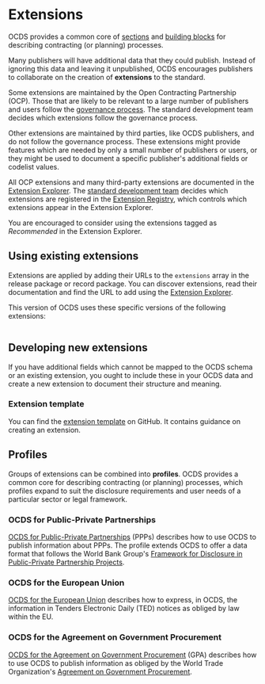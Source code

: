 # Extensions

OCDS provides a common core of [sections](../../schema/reference.md#release-structure) and [building blocks](../../schema/reference.md#building-block-reference) for describing contracting (or planning) processes.

Many publishers will have additional data that they could publish. Instead of ignoring this data and leaving it unpublished, OCDS encourages publishers to collaborate on the creation of **extensions** to the standard.

Some extensions are maintained by the Open Contracting Partnership (OCP). Those that are likely to be relevant to a large number of publishers and users follow the [governance process](../../governance/index). The standard development team decides which extensions follow the governance process.

Other extensions are maintained by third parties, like OCDS publishers, and do not follow the governance process. These extensions might provide features which are needed by only a small number of publishers or users, or they might be used to document a specific publisher's additional fields or codelist values.

All OCP extensions and many third-party extensions are documented in the [Extension Explorer](https://extensions.open-contracting.org/en/). The [standard development team](../../governance/index) decides which extensions are registered in the [Extension Registry](https://github.com/open-contracting/extension_registry#readme), which controls which extensions appear in the Extension Explorer.

You are encouraged to consider using the extensions tagged as *Recommended* in the Extension Explorer.

## Using existing extensions

Extensions are applied by adding their URLs to the `extensions` array in the release package or record package. You can discover extensions, read their documentation and find the URL to add using the [Extension Explorer](https://extensions.open-contracting.org/en/).

This version of OCDS uses these specific versions of the following extensions:

```{extensionexplorerlinklist}
```

## Developing new extensions

If you have additional fields which cannot be mapped to the OCDS schema or an existing extension, you ought to include these in your OCDS data and create a new extension to document their structure and meaning.

### Extension template

You can find the [extension template](https://github.com/open-contracting/standard_extension_template) on GitHub. It contains guidance on creating an extension.

## Profiles

Groups of extensions can be combined into **profiles**. OCDS provides a common core for describing contracting (or planning) processes, which profiles expand to suit the disclosure requirements and user needs of a particular sector or legal framework.

### OCDS for Public-Private Partnerships

[OCDS for Public-Private Partnerships](https://standard.open-contracting.org/profiles/ppp/latest/en/) (PPPs) describes how to use OCDS to publish information about PPPs. The profile extends OCDS to offer a data format that follows the World Bank Group's [Framework for Disclosure in Public-Private Partnership Projects](https://www.worldbank.org/en/topic/publicprivatepartnerships/brief/ppp-tools#T1).

### OCDS for the European Union

[OCDS for the European Union](https://standard.open-contracting.org/profiles/eu/latest/en/) describes how to express, in OCDS, the information in Tenders Electronic Daily (TED) notices as obliged by law within the EU.

### OCDS for the Agreement on Government Procurement

[OCDS for the Agreement on Government Procurement](https://standard.open-contracting.org/profiles/gpa/latest/en/) (GPA) describes how to use OCDS to publish information as obliged by the World Trade Organization's [Agreement on Government Procurement](https://www.wto.org/english/docs_e/legal_e/rev-gpr-94_01_e.htm).
